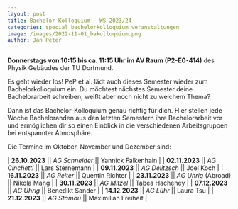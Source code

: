 ```yaml
---
layout: post
title: Bachelor-Kolloquium - WS 2023/24
categories: special bachelorkolloquium veranstaltungen
image: /images/2022-11-01_bakolloquium.png
author: Jan Peter
---
```


**Donnerstags von 10:15 bis ca. 11:15 Uhr im AV Raum (P2-E0-414)** des Physik Gebäudes der TU Dortmund.

Es geht wieder los! PeP et al. lädt auch dieses Semester wieder zum Bachelorkolloquium ein.
Du möchtest nächstes Semester deine Bachelorarbeit schreiben, weißt aber noch nicht zu welchem Thema?

Dann ist das Bachelor-Kolloquium genau richtig für dich.
Hier stellen jede Woche Bacheloranden aus den letzten Semestern ihre Bachelorarbeit vor und ermöglichen dir so einen Einblick in die verschiedenen Arbeitsgruppen bei entspannter Atmosphäre.

Die Termine im Oktober, November und Dezember sind:

| **26.10.2023** || _AG Schneider_ || Yannick Falkenhain |
| **02.11.2023** || _AG Cinchetti_ || Lars Sternemann |
| **09.11.2023** || _AG Delitzsch_ || Joel Koch |
| **16.11.2023** || _AG Reiter_ || Quentin Richter |
| **23.11.2023** || _AG Uhrig_ (Abroad) || Nikola Mang |
| **30.11.2023** || _AG Mitzel_ || Tabea Hacheney |
| **07.12.2023** || _AG Uhrig_ || Benedikt Sander |
| **14.12.2023** || _AG Lühr_ || Laura Tsu |
| **21.12.2023** || _AG Stamou_ || Maximilian Freiheit |

